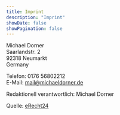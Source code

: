 ```yaml
---
title: Imprint
description: "Imprint"
showDate: false
showPagination: false
---
```


Michael Dorner<br>
Saarlandstr. 2<br>
92318 Neumarkt<br>
Germany

Telefon: 0176 56802212<br>
E-Mail: mail@michaeldorner.de

Redaktionell verantwortlich: Michael Dorner

Quelle: [eRecht24](e-recht24.de)